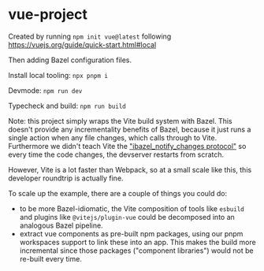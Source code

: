 # vue-project

Created by running `npm init vue@latest` following https://vuejs.org/guide/quick-start.html#local

Then adding Bazel configuration files.

Install local tooling: `npx pnpm i`

Devmode: `npm run dev`

Typecheck and build: `npm run build`

Note: this project simply wraps the Vite build system with Bazel.
This doesn't provide any incrementality benefits of Bazel, because it just runs a single action
when any file changes, which calls through to Vite.
Furthermore we didn't teach Vite the ["ibazel_notify_changes protocol"](https://github.com/bazelbuild/bazel-watcher#running-a-target) so every time the code changes, the devserver restarts from scratch.

However, Vite is a lot faster than Webpack, so at a small scale like this, this developer roundtrip is actually fine.

To scale up the example, there are a couple of things you could do:

- to be more Bazel-idiomatic, the Vite composition of tools like `esbuild` and plugins like `@vitejs/plugin-vue` could be decomposed into an analogous Bazel pipeline.
- extract vue components as pre-built npm packages, using our pnpm workspaces support to link these into an app. This makes the build more incremental since those packages ("component libraries") would not be re-built every time.
